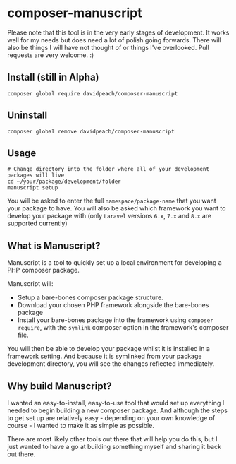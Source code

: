 # composer-manuscript

Please note that this tool is in the very early stages of development. It works well for my needs but does need a lot of polish going forwards. There will also be things I will have not thought of or things I've overlooked. Pull requests are very welcome. :)

## Install (still in Alpha)

`composer global require davidpeach/composer-manuscript`

## Uninstall

`composer global remove davidpeach/composer-manuscript`

## Usage

```
# Change directory into the folder where all of your development packages will live
cd ~/your/package/development/folder
manuscript setup
```
You will be asked to enter the full `namespace/package-name` that you want your package to have.
You will also be asked which framework you want to develop your package with (only `Laravel` versions `6.x`, `7.x` and `8.x` are supported currently)

## What is Manuscript?

Manuscript is a tool to quickly set up a local environment for developing a PHP composer package.

Manuscript will:
 - Setup a bare-bones composer package structure.
 - Download your chosen PHP framework alongside the bare-bones package
 - Install your bare-bones package into the framework using `composer require`, with the `symlink` composer option in the framework's composer file.

You will then be able to develop your package whilst it is installed in a framework setting. And because it is symlinked from your package development directory, you will see the changes reflected immediately.

## Why build Manuscript?

I wanted an easy-to-install, easy-to-use tool that would set up everything I needed to begin building a new composer package. And although the steps to get set up are relatively easy - depending on your own knowledge of course - I wanted to make it as simple as possible.

There are most likely other tools out there that will help you do this, but I just wanted to have a go at building something myself and sharing it back out there.
